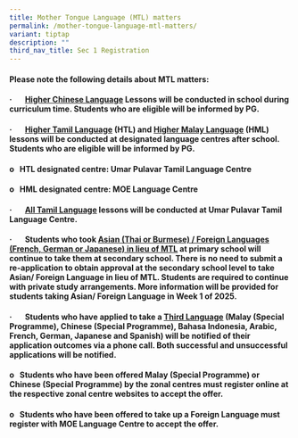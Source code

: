 ```yaml
---
title: Mother Tongue Language (MTL) matters
permalink: /mother-tongue-language-mtl-matters/
variant: tiptap
description: ""
third_nav_title: Sec 1 Registration
---
```

<h4>Please note the following details about MTL matters:</h4>
<h4>·&nbsp;&nbsp;&nbsp;&nbsp;&nbsp;&nbsp; <u>Higher Chinese Language</u> Lessons will be conducted in school during curriculum time. Students who are eligible will be informed by PG.</h4>
<h4>·&nbsp;&nbsp;&nbsp;&nbsp;&nbsp;&nbsp; <u>Higher Tamil Language</u> (HTL) and <u>Higher Malay Language</u> (HML) lessons will be conducted at designated language centres after school. Students who are eligible will be informed by PG.</h4>
<h4>o&nbsp;&nbsp; HTL designated centre: Umar Pulavar Tamil Language Centre</h4>
<h4>o&nbsp;&nbsp; HML designated centre: MOE Language Centre</h4>
<h4>·&nbsp;&nbsp;&nbsp;&nbsp;&nbsp;&nbsp; <u>All Tamil Language</u> lessons will be conducted at Umar Pulavar Tamil Language Centre.</h4>
<h4>·&nbsp;&nbsp;&nbsp;&nbsp;&nbsp;&nbsp; Students who took <u>Asian (Thai or Burmese) / Foreign Languages (French, German or Japanese) in lieu of MTL</u> at primary school will continue to take them at secondary school. There is no need to submit a re-application to obtain approval at the secondary school level to take Asian/ Foreign Language in lieu of MTL. Students are required to continue with private study arrangements. More information will be provided for students taking Asian/ Foreign Language in Week 1 of 2025.</h4>
<h4>·&nbsp;&nbsp;&nbsp;&nbsp;&nbsp;&nbsp; Students who have applied to take a <u>Third Language</u> (Malay (Special Programme), Chinese (Special Programme), Bahasa Indonesia, Arabic, French, German, Japanese and Spanish) will be notified of their application outcomes via a phone call. Both successful and unsuccessful applications will be notified.</h4>
<h4>o&nbsp;&nbsp; Students who have been offered Malay (Special Programme) or Chinese (Special Programme) by the zonal centres must register online at the respective zonal centre websites to accept the offer.</h4>
<h4>o&nbsp;&nbsp; Students who have been offered to take up a Foreign Language must register with MOE Language Centre to accept the offer.</h4>
<p></p>